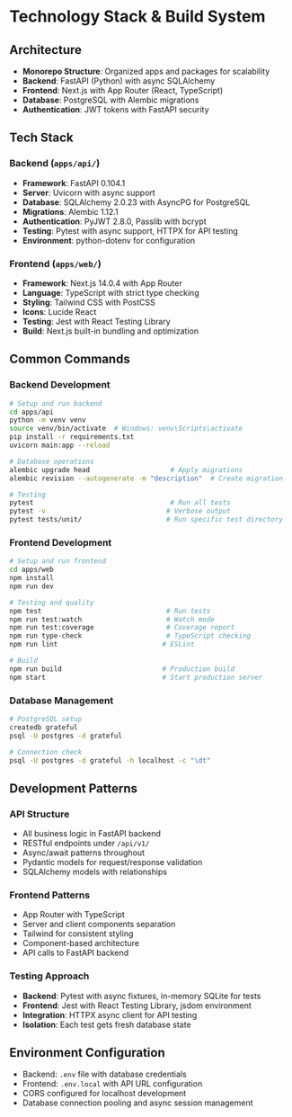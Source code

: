 # Technology Stack & Build System

## Architecture
- **Monorepo Structure**: Organized apps and packages for scalability
- **Backend**: FastAPI (Python) with async SQLAlchemy
- **Frontend**: Next.js with App Router (React, TypeScript)
- **Database**: PostgreSQL with Alembic migrations
- **Authentication**: JWT tokens with FastAPI security

## Tech Stack

### Backend (`apps/api/`)
- **Framework**: FastAPI 0.104.1
- **Server**: Uvicorn with async support
- **Database**: SQLAlchemy 2.0.23 with AsyncPG for PostgreSQL
- **Migrations**: Alembic 1.12.1
- **Authentication**: PyJWT 2.8.0, Passlib with bcrypt
- **Testing**: Pytest with async support, HTTPX for API testing
- **Environment**: python-dotenv for configuration

### Frontend (`apps/web/`)
- **Framework**: Next.js 14.0.4 with App Router
- **Language**: TypeScript with strict type checking
- **Styling**: Tailwind CSS with PostCSS
- **Icons**: Lucide React
- **Testing**: Jest with React Testing Library
- **Build**: Next.js built-in bundling and optimization

## Common Commands

### Backend Development
```bash
# Setup and run backend
cd apps/api
python -m venv venv
source venv/bin/activate  # Windows: venv\Scripts\activate
pip install -r requirements.txt
uvicorn main:app --reload

# Database operations
alembic upgrade head                    # Apply migrations
alembic revision --autogenerate -m "description"  # Create migration

# Testing
pytest                                  # Run all tests
pytest -v                              # Verbose output
pytest tests/unit/                     # Run specific test directory
```

### Frontend Development
```bash
# Setup and run frontend
cd apps/web
npm install
npm run dev

# Testing and quality
npm test                               # Run tests
npm run test:watch                     # Watch mode
npm run test:coverage                  # Coverage report
npm run type-check                     # TypeScript checking
npm run lint                          # ESLint

# Build
npm run build                         # Production build
npm start                             # Start production server
```

### Database Management
```bash
# PostgreSQL setup
createdb grateful
psql -U postgres -d grateful

# Connection check
psql -U postgres -d grateful -h localhost -c "\dt"
```

## Development Patterns

### API Structure
- All business logic in FastAPI backend
- RESTful endpoints under `/api/v1/`
- Async/await patterns throughout
- Pydantic models for request/response validation
- SQLAlchemy models with relationships

### Frontend Patterns
- App Router with TypeScript
- Server and client components separation
- Tailwind for consistent styling
- Component-based architecture
- API calls to FastAPI backend

### Testing Approach
- **Backend**: Pytest with async fixtures, in-memory SQLite for tests
- **Frontend**: Jest with React Testing Library, jsdom environment
- **Integration**: HTTPX async client for API testing
- **Isolation**: Each test gets fresh database state

## Environment Configuration
- Backend: `.env` file with database credentials
- Frontend: `.env.local` with API URL configuration
- CORS configured for localhost development
- Database connection pooling and async session management